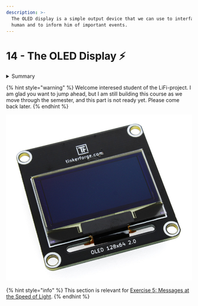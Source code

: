```yaml
---
description: >-
  The OLED display is a simple output device that we can use to interface with a
  human and to inform him of important events.
---
```


# 14 - The OLED Display ⚡

<details>

<summary>Summary</summary>

You find the code examples in the [LiFi-code GitHub repository](https://github.com/winf-hsos/LiFi-code) in [`devices/oled_display.py`](https://github.com/winf-hsos/LiFi-code/blob/main/devices/oled\_display.py).

</details>

{% hint style="warning" %}
Welcome interesed student of the LiFi-project. I am glad you want to jump ahead, but I am still building this course as we move through the semester, and this part is not ready yet. Please come back later.
{% endhint %}

![](<../.gitbook/assets/image (46).png>)

{% hint style="info" %}
This section is relevant for [Exercise 5: Messages at the Speed of Light](https://github.com/winf-hsos/lifi-exercises/raw/main/exercises/05\_exercise\_messages\_speed\_of\_light.pdf).
{% endhint %}

